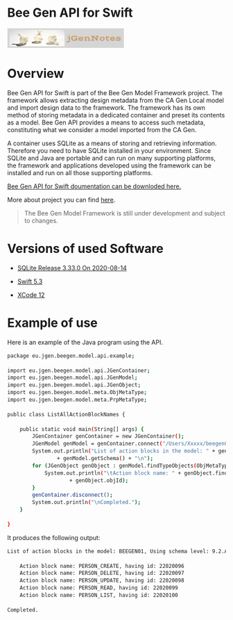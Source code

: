 # Bee Gen API for Swift


[![N|Solid](jgernnotes200x45.png)](http://www.jgen.eu/?p=900&preview=true)

Overview
========

Bee Gen API for Swift is part of the Bee Gen Model Framework project. The framework allows extracting design metadata from the CA Gen Local model and import design data to the framework. The framework has its own method of storing metadata in a dedicated container and preset its contents as a model. Bee Gen API provides a means to access such metadata, constituting what we consider a model imported from the CA Gen.

A container uses SQLite as a means of storing and retrieving information. Therefore you need to have SQLite installed in your environment. Since SQLite and Java are portable and can run on many supporting platforms, the framework and applications developed using the framework can be installed and run on all those supporting platforms.

[Bee Gen API for Swift doumentation can be downloded here.](https://github.com/JGen-Notes/BeeGenAPIJava/blob/master/eu.jgen.beegen.model.api/BeeGenAPIDoc.zip)

More about project you can find [here](http://www.jgen.eu/?p=900&preview=true).

> The Bee Gen Model Framework is still under
> development and subject to changes.
> 

Versions of used Software
=========================

- [SQLite Release 3.33.0 On 2020-08-14](https://sqlite.org/index.html)

- [Swift 5.3](https://swift.org)

- [XCode 12](https://developer.apple.com/xcode/)

Example of use
==============

Here is an example of the Java program using the API.

```sh
package eu.jgen.beegen.model.api.example;

import eu.jgen.beegen.model.api.JGenContainer;
import eu.jgen.beegen.model.api.JGenModel;
import eu.jgen.beegen.model.api.JGenObject;
import eu.jgen.beegen.model.meta.ObjMetaType;
import eu.jgen.beegen.model.meta.PrpMetaType;

public class ListAllActionBlockNames {

	public static void main(String[] args) {
		JGenContainer genContainer = new JGenContainer();
		JGenModel genModel = genContainer.connect("/Users/Xxxxx/beegen01.ief/bee/BEEGEN01.db");
		System.out.println("List of action blocks in the model: " + genModel.getName() + ", Using schema level: "
				+ genModel.getSchema() + "\n");
		for (JGenObject genObject : genModel.findTypeObjects(ObjMetaType.ACBLKBSD)) {
			System.out.println("\tAction block name: " + genObject.findTextProperty(PrpMetaType.NAME) + ", having id: "
					+ genObject.objId);
		}
		genContainer.disconnect();
		System.out.println("\nCompleted.");
	}

}
```

It produces the following output:

```sh
List of action blocks in the model: BEEGEN01, Using schema level: 9.2.A6

	Action block name: PERSON_CREATE, having id: 22020096
	Action block name: PERSON_DELETE, having id: 22020097
	Action block name: PERSON_UPDATE, having id: 22020098
	Action block name: PERSON_READ, having id: 22020099
	Action block name: PERSON_LIST, having id: 22020100

Completed.
```
